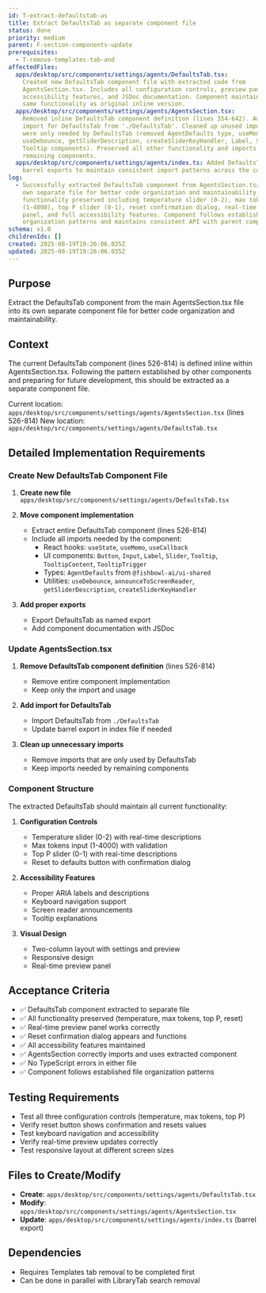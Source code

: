 ```yaml
---
id: T-extract-defaultstab-as
title: Extract DefaultsTab as separate component file
status: done
priority: medium
parent: F-section-components-update
prerequisites:
  - T-remove-templates-tab-and
affectedFiles:
  apps/desktop/src/components/settings/agents/DefaultsTab.tsx:
    Created new DefaultsTab component file with extracted code from
    AgentsSection.tsx. Includes all configuration controls, preview panel,
    accessibility features, and JSDoc documentation. Component maintains exact
    same functionality as original inline version.
  apps/desktop/src/components/settings/agents/AgentsSection.tsx:
    Removed inline DefaultsTab component definition (lines 354-642). Added
    import for DefaultsTab from './DefaultsTab'. Cleaned up unused imports that
    were only needed by DefaultsTab (removed AgentDefaults type, useMemo,
    useDebounce, getSliderDescription, createSliderKeyHandler, Label, Slider,
    Tooltip components). Preserved all other functionality and imports needed by
    remaining components.
  apps/desktop/src/components/settings/agents/index.ts: Added DefaultsTab to
    barrel exports to maintain consistent import patterns across the codebase.
log:
  - Successfully extracted DefaultsTab component from AgentsSection.tsx into its
    own separate file for better code organization and maintainability. All
    functionality preserved including temperature slider (0-2), max tokens input
    (1-4000), top P slider (0-1), reset confirmation dialog, real-time preview
    panel, and full accessibility features. Component follows established file
    organization patterns and maintains consistent API with parent component.
schema: v1.0
childrenIds: []
created: 2025-08-19T19:26:06.035Z
updated: 2025-08-19T19:26:06.035Z
---
```


## Purpose

Extract the DefaultsTab component from the main AgentsSection.tsx file into its own separate component file for better code organization and maintainability.

## Context

The current DefaultsTab component (lines 526-814) is defined inline within AgentsSection.tsx. Following the pattern established by other components and preparing for future development, this should be extracted as a separate component file.

Current location: `apps/desktop/src/components/settings/agents/AgentsSection.tsx` (lines 526-814)
New location: `apps/desktop/src/components/settings/agents/DefaultsTab.tsx`

## Detailed Implementation Requirements

### Create New DefaultsTab Component File

1. **Create new file** `apps/desktop/src/components/settings/agents/DefaultsTab.tsx`

2. **Move component implementation**
   - Extract entire DefaultsTab component (lines 526-814)
   - Include all imports needed by the component:
     - React hooks: `useState`, `useMemo`, `useCallback`
     - UI components: `Button`, `Input`, `Label`, `Slider`, `Tooltip`, `TooltipContent`, `TooltipTrigger`
     - Types: `AgentDefaults` from `@fishbowl-ai/ui-shared`
     - Utilities: `useDebounce`, `announceToScreenReader`, `getSliderDescription`, `createSliderKeyHandler`

3. **Add proper exports**
   - Export DefaultsTab as named export
   - Add component documentation with JSDoc

### Update AgentsSection.tsx

1. **Remove DefaultsTab component definition** (lines 526-814)
   - Remove entire component implementation
   - Keep only the import and usage

2. **Add import for DefaultsTab**
   - Import DefaultsTab from `./DefaultsTab`
   - Update barrel export in index file if needed

3. **Clean up unnecessary imports**
   - Remove imports that are only used by DefaultsTab
   - Keep imports needed by remaining components

### Component Structure

The extracted DefaultsTab should maintain all current functionality:

1. **Configuration Controls**
   - Temperature slider (0-2) with real-time descriptions
   - Max tokens input (1-4000) with validation
   - Top P slider (0-1) with real-time descriptions
   - Reset to defaults button with confirmation dialog

2. **Accessibility Features**
   - Proper ARIA labels and descriptions
   - Keyboard navigation support
   - Screen reader announcements
   - Tooltip explanations

3. **Visual Design**
   - Two-column layout with settings and preview
   - Responsive design
   - Real-time preview panel

## Acceptance Criteria

- ✅ DefaultsTab component extracted to separate file
- ✅ All functionality preserved (temperature, max tokens, top P, reset)
- ✅ Real-time preview panel works correctly
- ✅ Reset confirmation dialog appears and functions
- ✅ All accessibility features maintained
- ✅ AgentsSection correctly imports and uses extracted component
- ✅ No TypeScript errors in either file
- ✅ Component follows established file organization patterns

## Testing Requirements

- Test all three configuration controls (temperature, max tokens, top P)
- Verify reset button shows confirmation and resets values
- Test keyboard navigation and accessibility
- Verify real-time preview updates correctly
- Test responsive layout at different screen sizes

## Files to Create/Modify

- **Create**: `apps/desktop/src/components/settings/agents/DefaultsTab.tsx`
- **Modify**: `apps/desktop/src/components/settings/agents/AgentsSection.tsx`
- **Update**: `apps/desktop/src/components/settings/agents/index.ts` (barrel export)

## Dependencies

- Requires Templates tab removal to be completed first
- Can be done in parallel with LibraryTab search removal
